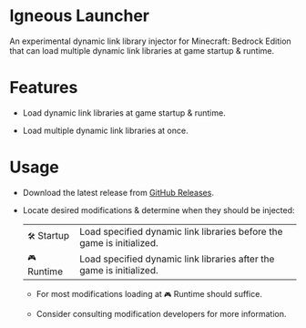 # Igneous Launcher

An experimental dynamic link library injector for Minecraft: Bedrock Edition that can load multiple dynamic link libraries at game startup & runtime.

# Features

- Load dynamic link libraries at game startup & runtime.

- Load multiple dynamic link libraries at once.

# Usage

- Download the latest release from [GitHub Releases](https://github.com/Aetopia/Igneous.Launcher/releases).

- Locate desired modifications & determine when they should be injected:

    |||
    |-|-|
    |`🛠️` Startup|Load specified dynamic link libraries before the game is initialized.|
    |`🎮` Runtime|Load specified dynamic link libraries after the game is initialized.|

    - For most modifications loading at `🎮` Runtime should suffice.
    
    - Consider consulting modification developers for more information.

